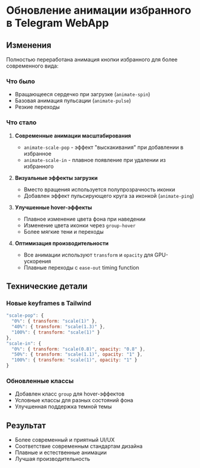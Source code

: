 # Обновление анимации избранного в Telegram WebApp

## Изменения

Полностью переработана анимация кнопки избранного для более современного вида:

### Что было
- Вращающееся сердечко при загрузке (`animate-spin`)
- Базовая анимация пульсации (`animate-pulse`)
- Резкие переходы

### Что стало
1. **Современные анимации масштабирования**
   - `animate-scale-pop` - эффект "выскакивания" при добавлении в избранное
   - `animate-scale-in` - плавное появление при удалении из избранного

2. **Визуальные эффекты загрузки**
   - Вместо вращения используется полупрозрачность иконки
   - Добавлен эффект пульсирующего круга за иконкой (`animate-ping`)

3. **Улучшенные hover-эффекты**
   - Плавное изменение цвета фона при наведении
   - Изменение цвета иконки через `group-hover`
   - Более мягкие тени и переходы

4. **Оптимизация производительности**
   - Все анимации используют `transform` и `opacity` для GPU-ускорения
   - Плавные переходы с `ease-out` timing function

## Технические детали

### Новые keyframes в Tailwind
```javascript
"scale-pop": {
  "0%": { transform: "scale(1)" },
  "40%": { transform: "scale(1.3)" },
  "100%": { transform: "scale(1)" }
},
"scale-in": {
  "0%": { transform: "scale(0.8)", opacity: "0.8" },
  "50%": { transform: "scale(1.1)", opacity: "1" },
  "100%": { transform: "scale(1)", opacity: "1" }
}
```

### Обновленные классы
- Добавлен класс `group` для hover-эффектов
- Условные классы для разных состояний фона
- Улучшенная поддержка темной темы

## Результат
- Более современный и приятный UI/UX
- Соответствие современным стандартам дизайна
- Плавные и естественные анимации
- Лучшая производительность